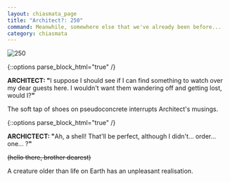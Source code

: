 ```yaml
---
layout: chiasmata_page
title: "Architect?: 250"
command: Meanwhile, somewhere else that we've already been before...
category: chiasmata
---
```


![250](/chiasmata/images/narrative/)

{::options parse_block_html="true" /}
<div class="dialogue">
<b>ARCHITECT: "</b>I suppose I should see if I can find something to watch over my dear guests here. I wouldn't want them wandering off and getting lost, would I?<b>"</b>
</div>

The soft tap of shoes on pseudoconcrete interrupts Architect's musings.

{::options parse_block_html="true" /}
<div class="dialogue">
<b>ARCHICTECT: "</b>Ah, a shell! That'll be perfect, although I didn't... order... one... ?<b>"</b>
</div>

<s class="Robot" style="text-align: center">(hello there, brother dearest)</s>

A creature older than life on Earth has an unpleasant realisation.